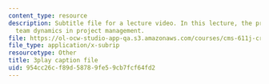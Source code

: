 ```yaml
---
content_type: resource
description: Subtitle file for a lecture video. In this lecture, the professors discuss
  team dynamics in project management.
file: https://ol-ocw-studio-app-qa.s3.amazonaws.com/courses/cms-611j-creating-video-games-fall-2014/954cc26cf89d58789fe59cb7fcf64fd2_Av9sFr_NsBU.vtt
file_type: application/x-subrip
resourcetype: Other
title: 3play caption file
uid: 954cc26c-f89d-5878-9fe5-9cb7fcf64fd2
---
```

